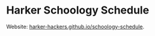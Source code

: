 # Harker Schoology Schedule

Website: [harker-hackers.github.io/schoology-schedule](https://harker-hackers.github.io/schoology-schedule/).